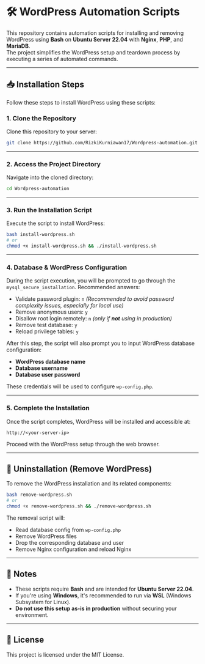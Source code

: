 # 🛠️ WordPress Automation Scripts

This repository contains automation scripts for installing and removing WordPress using **Bash** on **Ubuntu Server 22.04** with **Nginx**, **PHP**, and **MariaDB**.  
The project simplifies the WordPress setup and teardown process by executing a series of automated commands.

---

## 📥 Installation Steps

Follow these steps to install WordPress using these scripts:

### 1. Clone the Repository

Clone this repository to your server:

```bash
git clone https://github.com/RizkiKurniawan17/Wordpress-automation.git
````

---

### 2. Access the Project Directory

Navigate into the cloned directory:

```bash
cd Wordpress-automation
```

---

### 3. Run the Installation Script

Execute the script to install WordPress:

```bash
bash install-wordpress.sh
# or
chmod +x install-wordpress.sh && ./install-wordpress.sh
```

---

### 4. Database & WordPress Configuration

During the script execution, you will be prompted to go through the `mysql_secure_installation`. Recommended answers:

* Validate password plugin: `n`
  *(Recommended to avoid password complexity issues, especially for local use)*
* Remove anonymous users: `y`
* Disallow root login remotely: `n` *(only if **not** using in production)*
* Remove test database: `y`
* Reload privilege tables: `y`

After this step, the script will also prompt you to input WordPress database configuration:

* **WordPress database name**
* **Database username**
* **Database user password**

These credentials will be used to configure `wp-config.php`.

---

### 5. Complete the Installation

Once the script completes, WordPress will be installed and accessible at:

```
http://<your-server-ip>
```

Proceed with the WordPress setup through the web browser.

---

## 🧹 Uninstallation (Remove WordPress)

To remove the WordPress installation and its related components:

```bash
bash remove-wordpress.sh
# or
chmod +x remove-wordpress.sh && ./remove-wordpress.sh
```

The removal script will:

* Read database config from `wp-config.php`
* Remove WordPress files
* Drop the corresponding database and user
* Remove Nginx configuration and reload Nginx

---

## 📝 Notes

* These scripts require **Bash** and are intended for **Ubuntu Server 22.04**.
* If you're using **Windows**, it's recommended to run via **WSL** (Windows Subsystem for Linux).
* **Do not use this setup as-is in production** without securing your environment.

---

## 📄 License

This project is licensed under the MIT License.

```

